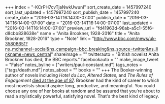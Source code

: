 +++
index = "-KCrPH7cvTjaNwkUwunI"
sort_create_date = 1457997240
sort_last_updated = 1457997240
sort_publish_date = 1457997240
create_date = "2016-03-14T16:14:00-07:00"
publish_date = "2016-03-14T16:14:00-07:00"
date = "2016-03-14T16:14:00-07:00"
last_updated = "2016-03-14T16:14:00-07:00"
preview_url = "fd41963d-96ab-a5c1-55f6-d8cbb828638e"
name = "Anita Brookner, 1928-2016"
title = "Anita Brookner, 1928-2016"
type = "Note"
link = "http://www.bbc.com/news/uk-35808651?ns_mchannel=social&ns_campaign=bbc_breaking&ns_source=twitter&ns_linkname=news_central"
shareimage = ""
twitterauto = "British novelist Anita Brookner has died, the BBC reports."
facebookauto = ""
make_image_tweet = "False"
notes_byline = ["writers/paul-constant.md"]
tags_notes = ["tags/death.md"]
notes_about = ""
books = ""
+++
The Booker-winning author of novels including *Hotel du Lac*, *Altered States*, and *The Rules of Engagement* [died at the age of 87](http://www.bbc.com/news/uk-35808651?ns_mchannel=social&ns_campaign=bbc_breaking&ns_source=twitter&ns_linkname=news_central). Brookner had the kind of career to which most novelists should aspire: long, productive, and meaningful. You could choose any one of her books at random and be assured that you're about to read a stylistically powerful, satisfying novel. That's the best kind of legacy.